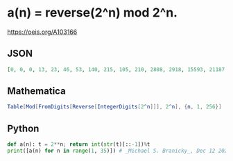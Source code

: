 # a\(n\) \= reverse\(2^n\) mod 2^n\.
https://oeis.org/A103166
## JSON
```JSON
[0, 0, 0, 13, 23, 46, 53, 140, 215, 105, 210, 2808, 2918, 15593, 21187, 63556, 7987, 179118, 358137, 466945, 420750, 4034914, 8068838, 10946113, 23445533, 46880176, 22406063, 117663950, 219078635, 1060248229, 2021396468, 2632727628, 2954399858, 13837158803]
```
## Mathematica
```Mathematica
Table[Mod[FromDigits[Reverse[IntegerDigits[2^n]]], 2^n], {n, 1, 256}]
```
## Python
```Python
def a(n): t = 2**n; return int(str(t)[::-1])%t
print([a(n) for n in range(1, 35)]) # _Michael S. Branicky_, Dec 12 2021
```
